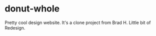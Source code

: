 # donut-whole
Pretty cool design website. It's a clone project from Brad H. Little bit of Redesign. 
